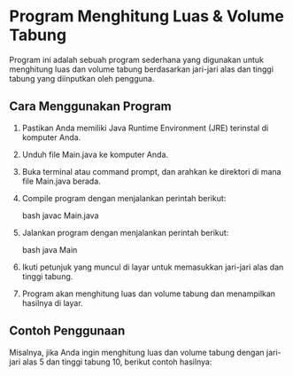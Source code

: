 # Program Menghitung Luas & Volume Tabung

Program ini adalah sebuah program sederhana yang digunakan untuk menghitung luas dan volume tabung berdasarkan jari-jari alas dan tinggi tabung yang diinputkan oleh pengguna.

## Cara Menggunakan Program

1. Pastikan Anda memiliki Java Runtime Environment (JRE) terinstal di komputer Anda.
2. Unduh file Main.java ke komputer Anda.
3. Buka terminal atau command prompt, dan arahkan ke direktori di mana file Main.java berada.
4. Compile program dengan menjalankan perintah berikut:

    bash
    javac Main.java
    

5. Jalankan program dengan menjalankan perintah berikut:

    bash
    java Main
    

6. Ikuti petunjuk yang muncul di layar untuk memasukkan jari-jari alas dan tinggi tabung.
7. Program akan menghitung luas dan volume tabung dan menampilkan hasilnya di layar.

## Contoh Penggunaan

Misalnya, jika Anda ingin menghitung luas dan volume tabung dengan jari-jari alas 5 dan tinggi tabung 10, berikut contoh hasilnya: